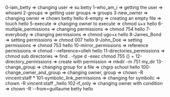 0-iam_betty => changing user => su betty
1-who_am_i => getting the user => whoami
2-groups => getting user groups => groups
3-new_owner => changing owner => chown betty hello
4-empty => creating an empty file => touch hello
5-execute => changing owner to execute => chmod u+x hello
6-multiple_permissions => changing permissions => chmod 754 hello
7-everybody => changing permissions => chmod ugo+x hello
8-James_Bond => setting permissions => chmod 007 hello
9-John_Doe => setting permissions => chmod 753 hello
10-mirror_permissions => reference permissions => chmod --reference=olleh hello
11-directories_permissions => chmod sub directories => find . -type d -exec chmod 755 {} +
12-directory_permissions => create with permission => mkdir -m 751 my_dir
13-change_group => changing group for a file => chgrp school hello
100-change_owner_and_group => changing owner, group => chown -R vincent:staff *
101-symbolic_link_permissions => changing for symbolic => chown -R vincent:staff _hello
102-if_only => changing owner with condition => chown -R --from=guillaume betty hello
